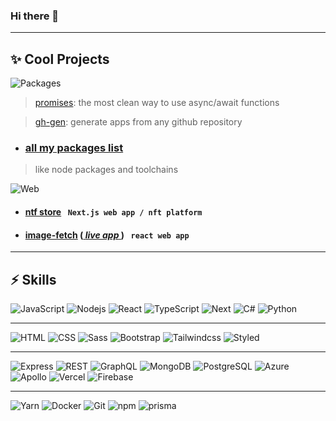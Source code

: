 ### Hi there 👋

<hr>

## ✨ Cool Projects

![Packages](https://img.shields.io/badge/-Packages-fff?style=for-the-badge) 

> [promises](https://github.com/reaxi/promises): the most clean way to use async/await functions

> [gh-gen](https://github.com/reaxi/gh-gen): generate apps from any github repository

- ### [all my packages list](https://github.com/stars/Andrew-Colman/lists/my-packages) 

> like node packages and toolchains

![Web](https://img.shields.io/badge/-Web-fff?style=for-the-badge)


- #### [ntf store](https://github.com/Andrew-Colman/nft-store) <!-- ([ _live app_ ](https://....vercel.app/)) --> ``` Next.js web app / nft platform```  

<!-- [upvote-next](https://github.com/Andrew-Colman/...) ([ _live app_ ](https://....vercel.app/)) ``` Next.js web app / upvote platform``` -->

- #### [image-fetch](https://github.com/Andrew-Colman/image-fetch) ([ _live app_ ](https://image-fetch.vercel.app/)) ``` react web app```

<hr>

## ⚡ Skills

![JavaScript](https://img.shields.io/badge/-JavaScript-fff?style=flat-square&logo=javascript)
![Nodejs](https://img.shields.io/badge/-Node.js-fff?style=flat-square&logo=Node.js)
![React](https://img.shields.io/badge/-React-fff?style=flat-square&logo=react)
![TypeScript](https://img.shields.io/badge/-TypeScript-fff?style=flat-square&logo=TypeScript&logoColor=#3178C6)
![Next](https://img.shields.io/badge/-Next.js-fff?style=flat-square&logo=next.js&logoColor=000)
![C#](https://img.shields.io/badge/-C%23-fff?style=flat-square&logo=csharp&logoColor=239120)
![Python](https://img.shields.io/badge/-Python-fff?style=flat-square&logo=python&logoColor=3776AB)

<hr>

![HTML](https://img.shields.io/badge/-HTML-fff?style=flat-square&logo=html5&logoColor=E34F26&textColor=red)
![CSS](https://img.shields.io/badge/-CSS-fff?style=flat-square&logo=css3&logoColor=1572B6)
![Sass](https://img.shields.io/badge/-Sass-fff?style=flat-square&logo=sass&logoColor=CC6699)
![Bootstrap](https://img.shields.io/badge/-Bootstrap-fff?style=flat-square&logo=bootstrap&logoColor=563D7C)
![Tailwindcss](https://img.shields.io/badge/-Tailwindcss-fff?style=flat-square&logo=tailwind-css&logoColor=38B2AC)
![Styled](https://img.shields.io/badge/-Styled-fff?style=flat-square&logo=styled-components)

<hr>

![Express](https://img.shields.io/badge/-Express-fff?style=flat-square&logo=express&logoColor=24292e)
![REST](https://img.shields.io/badge/-REST-fff?style=flat-square&logo=purescript&logoColor=14161A)
![GraphQL](https://img.shields.io/badge/-GraphQL-fff?style=flat-square&logo=graphql&logoColor=E10098)
![MongoDB](https://img.shields.io/badge/-MongoDB-fff?style=flat-square&logo=mongodb)
![PostgreSQL](https://img.shields.io/badge/-PostgreSQL-fff?style=flat-square&logo=postgresql) 
![Azure](https://img.shields.io/badge/-Azure-fff?style=flat-square&logo=azure&logoColor=430098)
![Apollo](https://img.shields.io/badge/-Apollo-fff?style=flat-square&logo=apollo%20graphql&logoColor=311C87)
![Vercel](https://img.shields.io/badge/-vercel-fff?style=flat-square&logo=vercel&logoColor=000)
![Firebase](https://img.shields.io/badge/-firebase-fff?style=flat-square&logo=firebase&logoColor=FFCA28)
<hr>

![Yarn](https://img.shields.io/badge/-Yarn-fff?style=flat-square&logo=yarn&)
![Docker](https://img.shields.io/badge/-Docker-fff?style=flat-square&logo=docker)
![Git](https://img.shields.io/badge/-Git-fff?style=flat-square&logo=git)
![npm](https://img.shields.io/badge/-Npm-fff?style=flat-square&logo=npm)
![prisma](https://img.shields.io/badge/-Prisma-fff?style=flat-square&logo=prisma&logoColor=2D3748)
